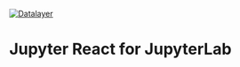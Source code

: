 [![Datalayer](https://assets.datalayer.design/datalayer-25.svg)](https://datalayer.io)

# Jupyter React for JupyterLab
